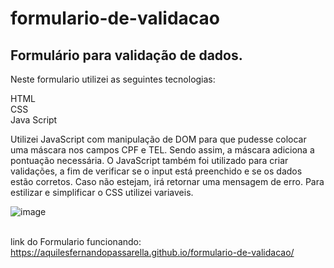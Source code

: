 # formulario-de-validacao


## Formulário para validação de dados.

Neste formulario utilizei as seguintes tecnologias:

HTML <br>
CSS<br>
Java Script <br>

Utilizei JavaScript com manipulação de DOM para que pudesse colocar uma máscara nos campos CPF e TEL. Sendo assim, a máscara adiciona a pontuação necessária. O JavaScript também foi utilizado para criar validações, a fim de verificar se o input está preenchido e se os dados estão corretos. Caso não estejam, irá retornar uma mensagem de erro. Para estilizar e simplificar o CSS utilizei variaveis.


![image](https://user-images.githubusercontent.com/96602150/232349607-0caecb88-410b-478e-a0ba-812cd9fc6bd5.png) <br><br>

link do Formulario funcionando: https://aquilesfernandopassarella.github.io/formulario-de-validacao/

